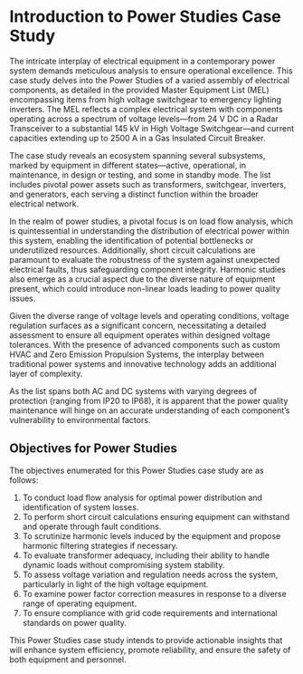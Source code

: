 # Introduction to Power Studies Case Study

The intricate interplay of electrical equipment in a contemporary power system demands meticulous analysis to ensure operational excellence. This case study delves into the Power Studies of a varied assembly of electrical components, as detailed in the provided Master Equipment List (MEL) encompassing items from high voltage switchgear to emergency lighting inverters. The MEL reflects a complex electrical system with components operating across a spectrum of voltage levels—from 24 V DC in a Radar Transceiver to a substantial 145 kV in High Voltage Switchgear—and current capacities extending up to 2500 A in a Gas Insulated Circuit Breaker.

The case study reveals an ecosystem spanning several subsystems, marked by equipment in different states—active, operational, in maintenance, in design or testing, and some in standby mode. The list includes pivotal power assets such as transformers, switchgear, inverters, and generators, each serving a distinct function within the broader electrical network.

In the realm of power studies, a pivotal focus is on load flow analysis, which is quintessential in understanding the distribution of electrical power within this system, enabling the identification of potential bottlenecks or underutilized resources. Additionally, short circuit calculations are paramount to evaluate the robustness of the system against unexpected electrical faults, thus safeguarding component integrity. Harmonic studies also emerge as a crucial aspect due to the diverse nature of equipment present, which could introduce non-linear loads leading to power quality issues.

Given the diverse range of voltage levels and operating conditions, voltage regulation surfaces as a significant concern, necessitating a detailed assessment to ensure all equipment operates within designed voltage tolerances. With the presence of advanced components such as custom HVAC and Zero Emission Propulsion Systems, the interplay between traditional power systems and innovative technology adds an additional layer of complexity.

As the list spans both AC and DC systems with varying degrees of protection (ranging from IP20 to IP68), it is apparent that the power quality maintenance will hinge on an accurate understanding of each component’s vulnerability to environmental factors.

## Objectives for Power Studies

The objectives enumerated for this Power Studies case study are as follows:

1. To conduct load flow analysis for optimal power distribution and identification of system losses.
2. To perform short circuit calculations ensuring equipment can withstand and operate through fault conditions.
3. To scrutinize harmonic levels induced by the equipment and propose harmonic filtering strategies if necessary.
4. To evaluate transformer adequacy, including their ability to handle dynamic loads without compromising system stability.
5. To assess voltage variation and regulation needs across the system, particularly in light of the high voltage equipment.
6. To examine power factor correction measures in response to a diverse range of operating equipment.
7. To ensure compliance with grid code requirements and international standards on power quality.

This Power Studies case study intends to provide actionable insights that will enhance system efficiency, promote reliability, and ensure the safety of both equipment and personnel.